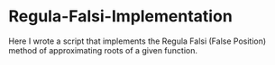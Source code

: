 # Regula-Falsi-Implementation
Here I wrote a script that implements the Regula Falsi (False Position) method of approximating roots of a given function. 
